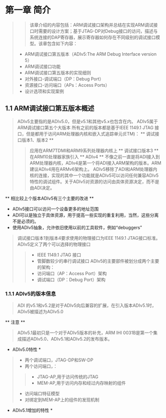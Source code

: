 
# 第一章 简介

>> 该章介绍的内容包括：ARM调试接口架构并总结在实现ARM调试接口时需要的设计方案；基于JTAG-DP对Debug接口的访问，描述与系统连接的DAP寄存器，展示寄存器如何存在不同级别的调试接口模型。该章包含如下内容：
> * ARM调试接口第五版本（ADIv5:The ARM Debug Interface version 5）
> * ARM调试接口功能
> * ARM调试接口第五版本的实现细则
> * 对外接口-调试端口（DP：Debug Port）
> * 资源接口-访问端口（APs：Access Ports）
> * 设计选项和实现案例


## 1.1 ARM调试接口第五版本概述
> ADIv5主要指的是ADIv5.0，但是v5.1和其他v5.x也包含在内。
> ADIv5属于ARM调试接口第五个大版本
> 所有之前的版本都是基于IEEE 1149.1 JTAG 接口，但是都用于访问ARM处理器内核和嵌入式追踪单元(ETM)：
> ** 调试接口版本1、版本2 **
>> 应用在ARM7TDMI和ARM9系列处理器内核上
> ** 调试接口版本3 **
>> 在ARM10处理器家族引入
> ** ADIv4 **
>> 不像之前一直是将ADI接入到ARM处理器内核，ADIv4是第一个将ADI接入ARM架构的版本。ARM建议ADIv4用在ARMv6架构上。
> ADIv5移除了ADI和ARM处理器内核的连接，实现的其中一个功能就是ADIv5可以访问任何兼容ADIv5特性的调试组件。关于ADIv5对资源的访问由具体资源决定，而不是由ADI决定。

** 相比较上个版本ADIv5有三个主要的改进 **
+ ADIv5接口可以访问一个设备更多的地址范围
+ ADI可以是独立于具体资源，用于提高一些实现的重复利用，当然，这些分离不是必须的。
+ 使用ADIv5抽象，允许依旧使用以前的工具软件，例如“debuggers”
> 调试接口版本1到版本4要求使用的物理接口为IEEE 1149.1 JTAG接口标准。ADIv5定义了两个可以选择的物理接口
>> * IEEE 1149.1 JTAG 接口
>> * 管脚数较少的串行调试接口
> ADIv5的主要部件被划分成两个主要的架构：
>> * 访问端口（AP：Access Port）架构
>> * 调试端口（DP：Debug Port）架构

### 1.1.1 ADIv5的版本信息
> ADI 的v5.1和v5.2是对于ADIv5向后兼容的扩展，在引入版本ADIv5.1时，ADIv5被描述为ADIv5.0

** 注意 **
> ADIv5.1最初只是一个对于ADIv5版本的补充，ARM IHI 0031B是第一个集成描述ADIv5.0、ADIv5.1和ADIv5.2的发布版本。

* ADIv5.0特性 *
> * 两个调试端口，JTAG-DP和SW-DP
> * 两个访问端口，：
>> * JTAG-AP,用于访问传统的JTAG
>> * MEM-AP,用于访问内存和经过内存映射的组件
> * 访问端口特征模型
> * 对绑定到MEM-AP上的组件的发现机制

* ADIv5.1增加的特性 *



